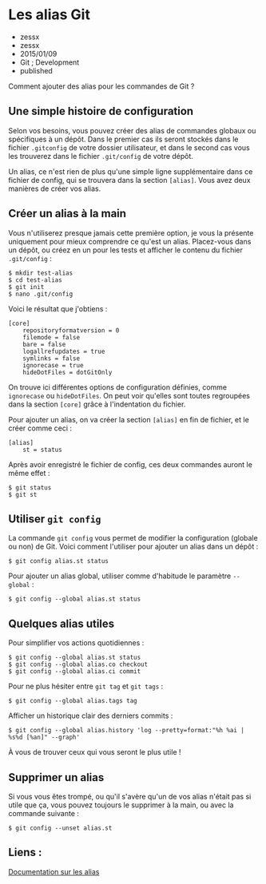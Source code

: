 # Les alias Git
- zessx
- zessx
- 2015/01/09
- Git ; Development
- published

Comment ajouter des alias pour les commandes de Git ?

## Une simple histoire de configuration

Selon vos besoins, vous pouvez créer des alias de commandes globaux ou spécifiques à un dépôt. Dans le premier cas ils seront stockés dans le fichier `.gitconfig` de votre dossier utilisateur, et dans le second cas vous les trouverez dans le fichier `.git/config` de votre dépôt.

Un alias, ce n'est rien de plus qu'une simple ligne supplémentaire dans ce fichier de config, qui se trouvera dans la section `[alias]`. Vous avez deux manières de créer vos alias.

## Créer un alias à la main

Vous n'utiliserez presque jamais cette première option, je vous la présente uniquement pour mieux comprendre ce qu'est un alias. Placez-vous dans un dépôt, ou créez en un pour les tests et afficher le contenu du fichier `.git/config` :

	$ mkdir test-alias
	$ cd test-alias
	$ git init
	$ nano .git/config

Voici le résultat que j'obtiens :

	[core]
        repositoryformatversion = 0
        filemode = false
        bare = false
        logallrefupdates = true
        symlinks = false
        ignorecase = true
        hideDotFiles = dotGitOnly

On trouve ici différentes options de configuration définies, comme `ignorecase` ou `hideDotFiles`. On peut voir qu'elles sont toutes regroupées dans la section `[core]` grâce à l'indentation du fichier.

Pour ajouter un alias, on va créer la section `[alias]` en fin de fichier, et le créer comme ceci :

	[alias]
		st = status

Après avoir enregistré le fichier de config, ces deux commandes auront le même effet :

	$ git status
	$ git st

## Utiliser `git config`

La commande `git config` vous permet de modifier la configuration (globale ou non) de Git. Voici comment l'utiliser pour ajouter un alias dans un dépôt :

	$ git config alias.st status

Pour ajouter un alias global, utiliser comme d'habitude le paramètre `--global` :

	$ git config --global alias.st status

## Quelques alias utiles

Pour simplifier vos actions quotidiennes :

	$ git config --global alias.st status
	$ git config --global alias.co checkout
	$ git config --global alias.ci commit

Pour ne plus hésiter entre `git tag` et `git tags` :

	$ git config --global alias.tags tag

Afficher un historique clair des derniers commits :

	$ git config --global alias.history 'log --pretty=format:"%h %ai | %s%d [%an]" --graph'

À vous de trouver ceux qui vous seront le plus utile !

## Supprimer un alias

Si vous vous êtes trompé, ou qu'il s'avère qu'un de vos alias n'était pas si utile que ça, vous pouvez toujours le supprimer à la main, ou avec la commande suivante :

    $ git config --unset alias.st

## Liens :
[Documentation sur les alias](http://git-scm.com/book/en/v2/Git-Basics-Git-Aliases)